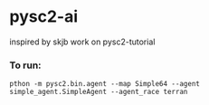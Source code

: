 # pysc2-ai
inspired by skjb work on pysc2-tutorial 

### To run:
```
pthon -m pysc2.bin.agent --map Simple64 --agent simple_agent.SimpleAgent --agent_race terran
```
